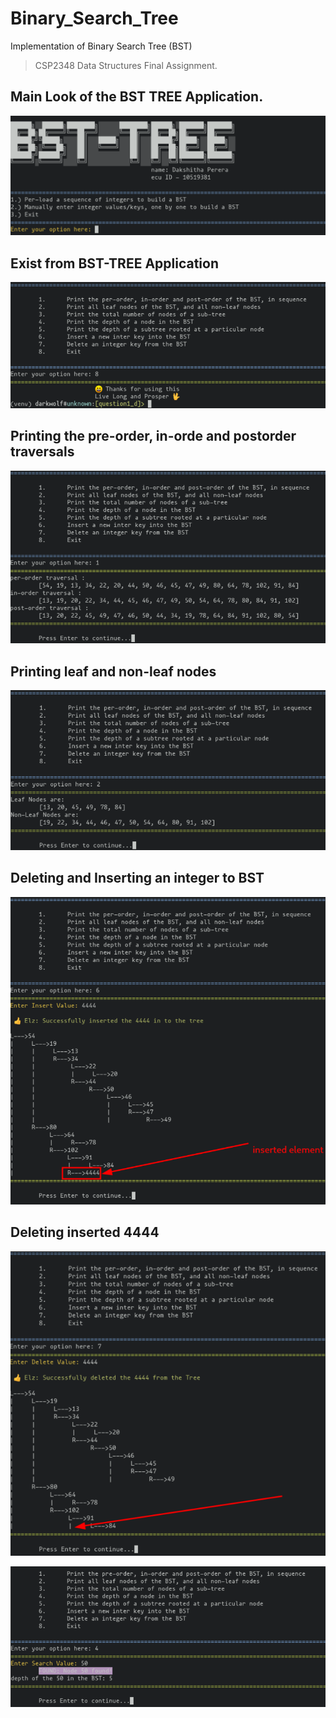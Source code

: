 # Binary_Search_Tree
Implementation of Binary Search Tree (BST)


> CSP2348 Data Structures Final Assignment.


## Main Look of the BST TREE Application.
![](/Images/BST_1.png)

## Exist from BST-TREE Application
![](/Images/BST_2.png)

## Printing the pre-order, in-orde and postorder traversals
![](/Images/BST_3.png)

## Printing leaf and non-leaf nodes
![](/Images/BST_4.png)

## Deleting and Inserting an integer to BST
![](/Images/BST_5.png)

## Deleting inserted 4444
![](/Images/BST_6.png)

![](/Images/BST_7.png)
